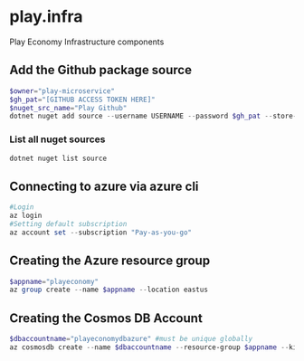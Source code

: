 # play.infra
Play Economy Infrastructure components

## Add the Github package source
```powershell
$owner="play-microservice"
$gh_pat="[GITHUB ACCESS TOKEN HERE]"
$nuget_src_name="Play Github"
dotnet nuget add source --username USERNAME --password $gh_pat --store-password-in-clear-text --name $nuget_src_name "https://nuget.pkg.github.com/$owner/index.json"
```
### List all nuget sources
```powershell
dotnet nuget list source
```

## Connecting to azure via azure cli
```powershell
#Login
az login
#Setting default subscription
az account set --subscription "Pay-as-you-go"
```

## Creating the Azure resource group
```powershell
$appname="playeconomy"
az group create --name $appname --location eastus
```

## Creating the Cosmos DB Account
```powershell
$dbaccountname="playeconomydbazure" #must be unique globally
az cosmosdb create --name $dbaccountname --resource-group $appname --kind MongoDB --enable-free-tier
```
